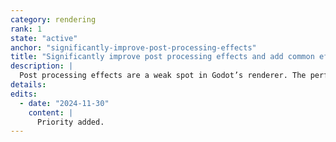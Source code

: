 ```yaml
---
category: rendering
rank: 1
state: "active"
anchor: "significantly-improve-post-processing-effects"
title: "Significantly improve post processing effects and add common effects"
description: |
  Post processing effects are a weak spot in Godot’s renderer. The performance and quality are both worse than we would like. We want to overhaul or replace most of our post processing effects in order to achieve both better performance and higher quality.
details:
edits:
  - date: "2024-11-30"
    content: |
      Priority added.
---
```

